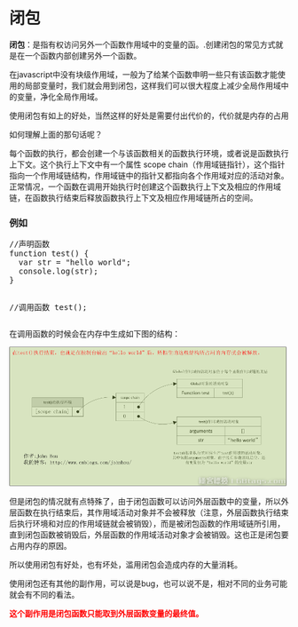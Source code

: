 <h1>闭包</h1>
<p><b>闭包</b>：是指有权访问另外一个函数作用域中的变量的函。.创建闭包的常见方式就是在一个函数内部创建另外一个函数。</p>
<p>在javascript中没有块级作用域，一般为了给某个函数申明一些只有该函数才能使用的局部变量时，我们就会用到闭包，这样我们可以很大程度上减少全局作用域中的变量，净化全局作用域。</p>
<p>使用闭包有如上的好处，当然这样的好处是需要付出代价的，代价就是内存的占用</p>
<p>如何理解上面的那句话呢？</p>
<p>每个函数的执行，都会创建一个与该函数相关的函数执行环境，或者说是函数执行上下文。这个执行上下文中有一个属性 scope chain（作用域链指针），这个指针指向一个作用域链结构，作用域链中的指针又都指向各个作用域对应的活动对象。正常情况，一个函数在调用开始执行时创建这个函数执行上下文及相应的作用域链，在函数执行结束后释放函数执行上下文及相应作用域链所占的空间。</p>

<h3>例如</h3>
<pre>
//声明函数
function test() {
  var str = "hello world";
  console.log(str);
}

//调用函数
test();
</pre>
<p>在调用函数的时候会在内存中生成如下图的结构：</p>
<img src="img/3.png"/>
<p>但是闭包的情况就有点特殊了，由于闭包函数可以访问外层函数中的变量，所以外层函数在执行结束后，其作用域活动对象并不会被释放（注意，外层函数执行结束后执行环境和对应的作用域链就会被销毁），而是被闭包函数的作用域链所引用，直到闭包函数被销毁后，外层函数的作用域活动对象才会被销毁。这也正是闭包要占用内存的原因。</p>
<p>所以使用闭包有好处，也有坏处，滥用闭包会造成内存的大量消耗。</p>

<p>使用闭包还有其他的副作用，可以说是bug，也可以说不是，相对不同的业务可能就会有不同的看法。</p>

<b style="color:red;">这个副作用是闭包函数只能取到外层函数变量的最终值。</b>




